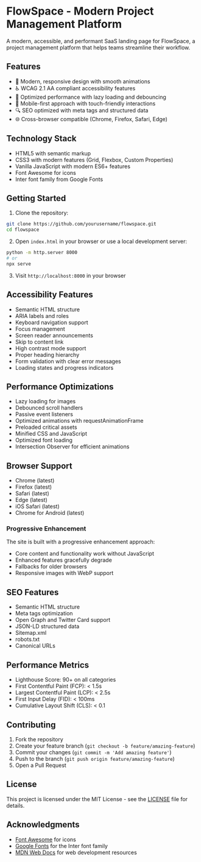 # FlowSpace - Modern Project Management Platform

A modern, accessible, and performant SaaS landing page for FlowSpace, a project management platform that helps teams streamline their workflow.

## Features

- 🎨 Modern, responsive design with smooth animations
- ♿ WCAG 2.1 AA compliant accessibility features
- 🚀 Optimized performance with lazy loading and debouncing
- 📱 Mobile-first approach with touch-friendly interactions
- 🔍 SEO optimized with meta tags and structured data
- 🌐 Cross-browser compatible (Chrome, Firefox, Safari, Edge)

## Technology Stack

- HTML5 with semantic markup
- CSS3 with modern features (Grid, Flexbox, Custom Properties)
- Vanilla JavaScript with modern ES6+ features
- Font Awesome for icons
- Inter font family from Google Fonts

## Getting Started

1. Clone the repository:

```bash
git clone https://github.com/yourusername/flowspace.git
cd flowspace
```

2. Open `index.html` in your browser or use a local development server:

```bash
python -m http.server 8000
# or
npx serve
```

3. Visit `http://localhost:8000` in your browser

## Accessibility Features

- Semantic HTML structure
- ARIA labels and roles
- Keyboard navigation support
- Focus management
- Screen reader announcements
- Skip to content link
- High contrast mode support
- Proper heading hierarchy
- Form validation with clear error messages
- Loading states and progress indicators

## Performance Optimizations

- Lazy loading for images
- Debounced scroll handlers
- Passive event listeners
- Optimized animations with requestAnimationFrame
- Preloaded critical assets
- Minified CSS and JavaScript
- Optimized font loading
- Intersection Observer for efficient animations

## Browser Support

- Chrome (latest)
- Firefox (latest)
- Safari (latest)
- Edge (latest)
- iOS Safari (latest)
- Chrome for Android (latest)

### Progressive Enhancement

The site is built with a progressive enhancement approach:

- Core content and functionality work without JavaScript
- Enhanced features gracefully degrade
- Fallbacks for older browsers
- Responsive images with WebP support

## SEO Features

- Semantic HTML structure
- Meta tags optimization
- Open Graph and Twitter Card support
- JSON-LD structured data
- Sitemap.xml
- robots.txt
- Canonical URLs

## Performance Metrics

- Lighthouse Score: 90+ on all categories
- First Contentful Paint (FCP): < 1.5s
- Largest Contentful Paint (LCP): < 2.5s
- First Input Delay (FID): < 100ms
- Cumulative Layout Shift (CLS): < 0.1

## Contributing

1. Fork the repository
2. Create your feature branch (`git checkout -b feature/amazing-feature`)
3. Commit your changes (`git commit -m 'Add amazing feature'`)
4. Push to the branch (`git push origin feature/amazing-feature`)
5. Open a Pull Request

## License

This project is licensed under the MIT License - see the [LICENSE](LICENSE) file for details.

## Acknowledgments

- [Font Awesome](https://fontawesome.com/) for icons
- [Google Fonts](https://fonts.google.com/) for the Inter font family
- [MDN Web Docs](https://developer.mozilla.org/) for web development resources

